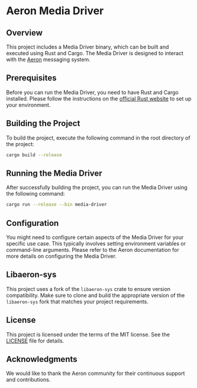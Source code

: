 # Aeron Media Driver

## Overview

This project includes a Media Driver binary, which can be built and executed using Rust and Cargo. The Media Driver is designed to interact with the [Aeron](https://github.com/real-logic/aeron) messaging system.

## Prerequisites

Before you can run the Media Driver, you need to have Rust and Cargo installed. Please follow the instructions on the [official Rust website](https://www.rust-lang.org/tools/install) to set up your environment.

## Building the Project

To build the project, execute the following command in the root directory of the project:

```sh
cargo build --release
```

## Running the Media Driver

After successfully building the project, you can run the Media Driver using the following command:

```sh
cargo run --release --bin media-driver
```

## Configuration

You might need to configure certain aspects of the Media Driver for your specific use case. This typically involves setting environment variables or command-line arguments. Please refer to the Aeron documentation for more details on configuring the Media Driver.

## Libaeron-sys

This project uses a fork of the `libaeron-sys` crate to ensure version compatibility. Make sure to clone and build the appropriate version of the `libaeron-sys` fork that matches your project requirements.

## License

This project is licensed under the terms of the MIT license. See the [LICENSE](../LICENSE) file for details.

## Acknowledgments

We would like to thank the Aeron community for their continuous support and contributions.